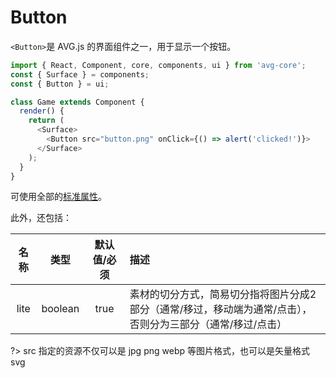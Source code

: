 # Button

`<Button>`是 AVG.js 的界面组件之一，用于显示一个按钮。

```javascript
import { React, Component, core, components, ui } from 'avg-core';
const { Surface } = components;
const { Button } = ui;

class Game extends Component {
  render() {
    return (
      <Surface>
        <Button src="button.png" onClick={() => alert('clicked!')}>
      </Surface>
    );
  }
}
```

可使用全部的[标准属性](zh/components-props.md)。

此外，还包括：

| 名称 | 类型 | 默认值/必须 | 描述 |
| :--: | :--: | :--: | :-- |
| lite | boolean | true | 素材的切分方式，简易切分指将图片分成2部分（通常/移过，移动端为通常/点击），否则分为三部分（通常/移过/点击） |

?> src 指定的资源不仅可以是 jpg png webp 等图片格式，也可以是矢量格式 svg
